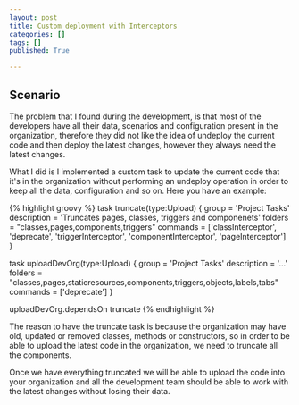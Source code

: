 ```yaml
---
layout: post
title: Custom deployment with Interceptors
categories: []
tags: []
published: True

---
```


Scenario
--------
The problem that I found during the development, is that most of the developers have all their data, scenarios and configuration present in the organization, therefore they did not like the idea of undeploy the current code and then deploy the latest changes, however they always need the latest changes.

What I did is I implemented a custom task to update the current code that it's in the organization without performing an undeploy operation in order to keep all the data, configuration and so on. Here you have an example:

{% highlight groovy %}
task truncate(type:Upload) {
    group = 'Project Tasks'
    description = 'Truncates pages, classes, triggers and componenets'
    folders = "classes,pages,components,triggers"
    commands = ['classInterceptor', 'deprecate', 'triggerInterceptor', 'componentInterceptor', 'pageInterceptor']
}

task uploadDevOrg(type:Upload) {
    group = 'Project Tasks'
    description = '...'
    folders = "classes,pages,staticresources,components,triggers,objects,labels,tabs"
    commands = ['deprecate']
}

uploadDevOrg.dependsOn truncate
{% endhighlight %}

The reason to have the truncate task is because the organization may have old, updated or removed classes, methods or constructors, so in order to be able to upload the latest code in the organization, we need to truncate all the components.

Once we have everything truncated we will be able to upload the code into your organization and all the development team should be able to work with the latest changes without losing their data.
